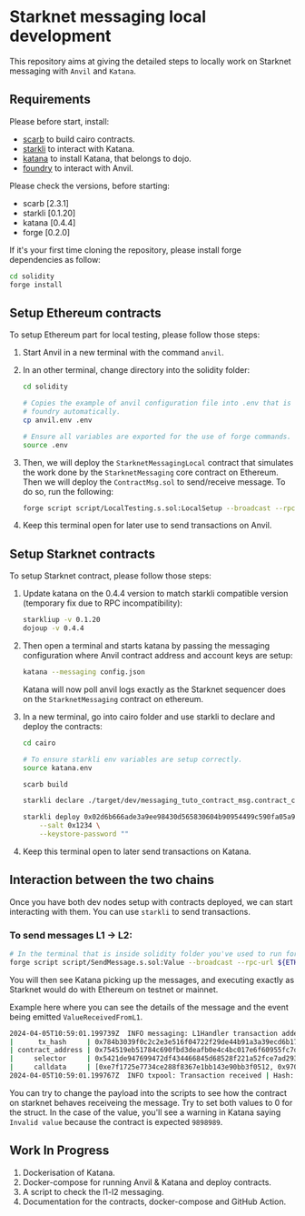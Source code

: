# Starknet messaging local development

This repository aims at giving the detailed steps to locally work
on Starknet messaging with `Anvil` and `Katana`.

## Requirements

Please before start, install:

-   [scarb](https://docs.swmansion.com/scarb/) to build cairo contracts.
-   [starkli](https://github.com/xJonathanLEI/starkli) to interact with Katana.
-   [katana](https://www.dojoengine.org/en/) to install Katana, that belongs to dojo.
-   [foundry](https://book.getfoundry.sh/getting-started/installation) to interact with Anvil.

Please check the versions, before starting:
- scarb [2.3.1]
- starkli [0.1.20]
- katana [0.4.4]
- forge [0.2.0]

If it's your first time cloning the repository, please install forge dependencies as follow:
```bash
cd solidity
forge install
```

## Setup Ethereum contracts

To setup Ethereum part for local testing, please follow those steps:

1. Start Anvil in a new terminal with the command `anvil`.

2. In an other terminal, change directory into the solidity folder:
   ```bash
   cd solidity

   # Copies the example of anvil configuration file into .env that is loaded by
   # foundry automatically.
   cp anvil.env .env

   # Ensure all variables are exported for the use of forge commands.
   source .env
   ```

3. Then, we will deploy the `StarknetMessagingLocal` contract that simulates the work
   done by the `StarknetMessaging` core contract on Ethereum. Then we will deploy the `ContractMsg.sol`
   to send/receive message. To do so, run the following:
   ```bash
   forge script script/LocalTesting.s.sol:LocalSetup --broadcast --rpc-url ${ETH_RPC_URL}
   ```

3. Keep this terminal open for later use to send transactions on Anvil.


## Setup Starknet contracts

To setup Starknet contract, please follow those steps:

1. Update katana on the 0.4.4 version to match starkli compatible version (temporary fix due to RPC incompatibility):
   ```bash
   starkliup -v 0.1.20
   dojoup -v 0.4.4
   ```

2. Then open a terminal and starts katana by passing the messaging configuration where Anvil contract address and account keys are setup:
   ```bash
   katana --messaging config.json
   ```

   Katana will now poll anvil logs exactly as the Starknet sequencer does on the `StarknetMessaging` contract on ethereum.

3. In a new terminal, go into cairo folder and use starkli to declare and deploy the contracts:
   ```bash
   cd cairo
   
   # To ensure starkli env variables are setup correctly.
   source katana.env

   scarb build

   starkli declare ./target/dev/messaging_tuto_contract_msg.contract_class.json --keystore-password ""

   starkli deploy 0x02d6b666ade3a9ee98430d565830604b90954499c590fa05a9844bdf4d3a574b \
       --salt 0x1234 \
       --keystore-password ""
   ```
4. Keep this terminal open to later send transactions on Katana.

## Interaction between the two chains

Once you have both dev nodes setup with contracts deployed, we can start interacting with them.
You can use `starkli` to send transactions.

### To send messages L1 -> L2:
```bash
# In the terminal that is inside solidity folder you've used to run forge script previously (ensure you've sourced the .env file).
forge script script/SendMessage.s.sol:Value --broadcast --rpc-url ${ETH_RPC_URL}
```
You will then see Katana picking up the messages, and executing exactly as Starknet would
do with Ethereum on testnet or mainnet.

Example here where you can see the details of the message and the event being emitted `ValueReceivedFromL1`.
```bash
2024-04-05T10:59:01.199739Z  INFO messaging: L1Handler transaction added to the pool:
|      tx_hash     | 0x784b3039f0c2c2e3e516f04722f29de44b91a3a39ecd6b17899508e0e0c8d16
| contract_address | 0x754519eb51784c690fbd3deafb0e4c4bc017e6f60955fc7d0ba3e9b9b894831
|     selector     | 0x5421de947699472df434466845d68528f221a52fce7ad2934c5dae2e1f1cdc
|     calldata     | [0xe7f1725e7734ce288f8367e1bb143e90bb3f0512, 0x970bed]
2024-04-05T10:59:01.199767Z  INFO txpool: Transaction received | Hash: 0x784b3039f0c2c2e3e516f04722f29de44b91a3a39ecd6b17899508e0e0c8d16
```
You can try to change the payload into the scripts to see how the contract on starknet behaves receiveing the message. Try to set both values to 0 for the struct. In the case of the value, you'll see a warning in Katana saying `Invalid value` because the contract is expected `9898989`.

## Work In Progress
1. Dockerisation of Katana.
2. Docker-compose for running Anvil & Katana and deploy contracts.
3. A script to check the l1-l2 messaging.
4. Documentation for the contracts, docker-compose and GitHub Action.
